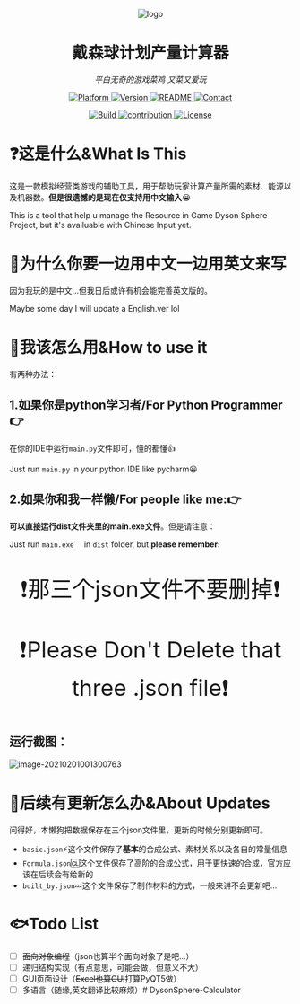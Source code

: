<p align="center">
    <img src="https://raw.githubusercontent.com/dafeigy/image/master/20210131233350.jpg" alt="logo"  />
</p>
<h1 align="center">戴森球计划产量计算器</h1>
<p align="center">
    <em>平白无奇的游戏菜鸡 又菜又爱玩</em>
</p>
<p align="center">
    <a href="https://www.mathworks.com/">
        <img src="https://img.shields.io/badge/Platform-steam-blue.svg" alt="Platform">
    </a>
    <a href="https://github.com/Dafeigy/Wireless-Calculator-based-on-2FSK">
        <img src="https://img.shields.io/badge/Version-0.6.15-red.svg" alt="Version">
    </a>
    <a href="https://github.com/Dafeigy/Wireless-Calculator-based-on-2FSK/blob/main/README.md">
        <img src="https://img.shields.io/badge/Readme-Clickhere-yellow.svg" alt="README">
    </a>
    <a href="http://cybercolyce.cn/">
        <img src="https://img.shields.io/badge/Contact-Homepage-brightgreen.svg" alt="Contact">
    </a><p align="center">
    <a href="https://github.com/me-shaon/GLWTPL/blob/master/LICENSE">
        <img src="https://img.shields.io/badge/Build-passing-purple.svg" alt="Build">
    </a>
    <a href="https://github.com/Dafeigy">
        <img src="https://img.shields.io/badge/Contribution-Wel♂cum-blue.svg" alt="contribution">
    </a>
    <a href="https://github.com/me-shaon/GLWTPL/blob/master/LICENSE">
        <img src="https://img.shields.io/badge/License-GLWT-critical.svg" alt="License">
    </a>
</p>

# ❓这是什么&What Is This

这是一款模拟经营类游戏的辅助工具，用于帮助玩家计算产量所需的素材、能源以及机器数。**但是很遗憾的是现在仅支持用中文输入**😭

This is a tool that help u manage the Resource in Game Dyson Sphere Project, but it's availuable with Chinese Input yet.

# 🤬为什么你要一边用中文一边用英文来写

因为我玩的是中文...但我日后或许有机会能完善英文版的。

Maybe some day I will update a English.ver lol

# 🌠我该怎么用&How to use it

有两种办法：

## 1.如果你是python学习者/For Python Programmer👉

在你的IDE中运行`main.py`文件即可，懂的都懂👍

Just run `main.py`  in your python IDE like pycharm😀

## 2.如果你和我一样懒/For people like me:👉

**可以直接运行dist文件夹里的main.exe文件**。但是请注意：

Just run `main.exe	` in `dist` folder, but **please remember:**

<p align="center" style="font-size:40px">
   ❗那三个json文件不要删掉❗
</p>

<p align="center" style="font-size:40px">
   ❗Please Don't Delete that three .json file❗
</p>

## 运行截图：

<img src="https://raw.githubusercontent.com/dafeigy/image/master/20210201001300.png" alt="image-20210201001300763"  />



# 🙋‍后续有更新怎么办&About Updates

问得好，本懒狗把数据保存在三个json文件里，更新的时候分别更新即可。

* `basic.json`:zap:这个文件保存了**基本**的合成公式、素材关系以及各自的常量信息
* `Formula.json`:cl:这个文件保存了高阶的合成公式，用于更快速的合成，官方应该在后续会有给新的
* `built_by.json`:zzz:这个文件保存了制作材料的方式，一般来讲不会更新吧...

# 🐟Todo List

- [ ] ~~面向对象编程~~（json也算半个面向对象了是吧...）
- [ ] 递归结构实现（有点意思，可能会做，但意义不大）
- [ ] GUI页面设计（~~Excel也算GUI~~打算PyQT5做）
- [ ] 多语言（随缘,英文翻译比较麻烦）# DysonSphere-Calculator
